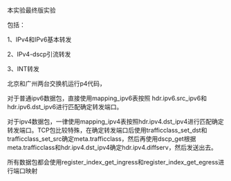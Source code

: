 
本实验最终版实验

包括：

1、IPv4和IPv6基本转发

2、IPv4-dscp引流转发

3、INT转发

北京和广州两台交换机运行p4代码，

对于普通ipv6数据包，直接使用mapping_ipv6表按照 hdr.ipv6.src_ipv6和hdr.ipv6.dst_ipv6进行匹配确定转发端口。

对于ipv4数据包，一律使用mapping_ipv4表按照hdr.ipv4.dst_ipv4进行匹配确定转发端口。TCP包比较特殊，在确定转发端口后使用trafficclass_set_dst和trafficclass_set_src确定meta.trafficclass，然后再使用dscp_get根据meta.trafficclass和hdr.ipv4.dst_ipv4确定hdr.ipv4.diffserv，然后发送出去。

所有数据包都会使用register_index_get_ingress和register_index_get_egress进行端口映射
